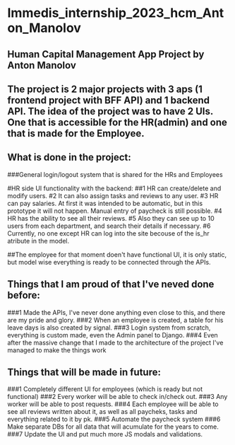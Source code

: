 # Immedis_internship_2023_hcm_Anton_Manolov
## Human Capital Management App Project by Anton Manolov

## The project is 2 major projects with 3 aps (1 frontend project with BFF API) and 1 backend API. The idea of the project was to have 2 UIs. One that is accessible for the HR(admin) and one that is made for the Employee. 

## What is done in the project:
###General login/logout system that is shared for the HRs and Employees

#HR side UI functionality with the backend:
##1 HR can create/delete and modify users.
#2 It can also assign tasks and reviews to any user.
#3 HR can pay salaries. At first it was intended to be automatic, but in this prototype it will not happen. Manual entry of paycheck is still possible.
#4 HR has the ability to see all their reviews.
#5 Also they can see up to 10 users from each department, and search their details if necessary.
#6 Currently, no one except HR can log into the site becouse of the is_hr atribute in the model.

##The employee for that moment doen't have functional UI, it is only static, but model wise everything is ready to be connected through the APIs.

## Things that I am proud of that I've neved done before:

###1 Made the APIs, I've never done anything even close to this, and there are my pride and glory.
###2 When an employee is created, a table for his leave days is also created by signal.
###3 Login system from scratch, everything is custom made, even the Admin panel to Django.
###4 Even after the massive change that I made to the architecture of the project I've managed to make the things work

## Things that will be made in future:
###1 Completely different UI for employees (which is ready but not functional)
###2 Every worker will be able to check in/check out.
###3 Any worker will be able to post requests.
###4 Each employee will be able to see all reviews written about it, as well as all paycheks, tasks and everything related to it by pk.
###5 Automate the paycheck system
###6 Make separate DBs for all data that will acumulate for the years to come.
###7 Update the UI and put much more JS modals and validations.
